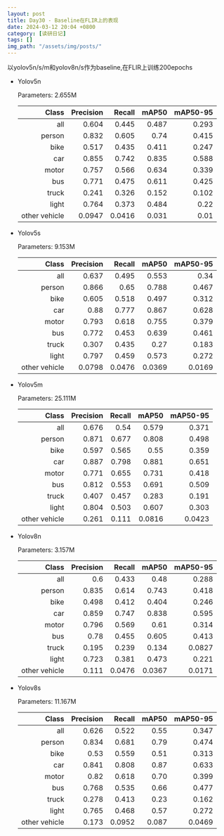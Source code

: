 ```yaml
---
layout: post
title: Day30 - Baseline在FLIR上的表现
date: 2024-03-12 20:04 +0800
category: [读研日记]
tags: []
img_path: "/assets/img/posts/"
---
```


以yolov5n/s/m和yolov8n/s作为baseline,在FLIR上训练200epochs

- Yolov5n

    Parameters: 2.655M

    |                 Class|   Precision|      Recall|       mAP50|    mAP50-95|
    |---:                  |---:        |---:        |---:        |---:        |
    |                   all|       0.604|       0.445|       0.487|       0.293|
    |                person|       0.832|       0.605|        0.74|       0.415|
    |                  bike|       0.517|       0.435|       0.411|       0.247|
    |                   car|       0.855|       0.742|       0.835|       0.588|
    |                 motor|       0.757|       0.566|       0.634|       0.339|
    |                   bus|       0.771|       0.475|       0.611|       0.425|
    |                 truck|       0.241|       0.326|       0.152|       0.102|
    |                 light|       0.764|       0.373|       0.484|        0.22|
    |         other vehicle|      0.0947|      0.0416|       0.031|        0.01|

- Yolov5s

    Parameters: 9.153M

    |                 Class|   Precision|      Recall|       mAP50|    mAP50-95|
    |---:                  |---:        |---:        |---:        |---:        |
    |                   all|       0.637|       0.495|       0.553|        0.34|
    |                person|       0.866|        0.65|       0.788|       0.467|
    |                  bike|       0.605|       0.518|       0.497|       0.312|
    |                   car|        0.88|       0.777|       0.867|       0.628|
    |                 motor|       0.793|       0.618|       0.755|       0.379|
    |                   bus|       0.772|       0.453|       0.639|       0.461|
    |                 truck|       0.307|       0.435|        0.27|       0.183|
    |                 light|       0.797|       0.459|       0.573|       0.272|
    |         other vehicle|      0.0798|      0.0476|      0.0369|      0.0169|

- Yolov5m

    Parameters: 25.111M

    |                 Class|   Precision|      Recall|       mAP50|    mAP50-95|
    |---:                  |---:        |---:        |---:        |---:        |
    |                   all|       0.676|        0.54|       0.579|       0.371|
    |                person|       0.871|       0.677|       0.808|       0.498|
    |                  bike|       0.597|       0.565|        0.55|       0.359|
    |                   car|       0.887|       0.798|       0.881|       0.651|
    |                 motor|       0.771|       0.655|       0.731|       0.418|
    |                   bus|       0.812|       0.553|       0.691|       0.509|
    |                 truck|       0.407|       0.457|       0.283|       0.191|
    |                 light|       0.804|       0.503|       0.607|       0.303|
    |         other vehicle|       0.261|       0.111|      0.0816|      0.0423|

- Yolov8n

    Parameters: 3.157M

    |                 Class|   Precision|      Recall|       mAP50|    mAP50-95|
    |---:                  |---:        |---:        |---:        |---:        |
    |                   all|         0.6|       0.433|        0.48|       0.288|
    |                person|       0.835|       0.614|       0.743|       0.418|
    |                  bike|       0.498|       0.412|       0.404|       0.246|
    |                   car|       0.859|       0.747|       0.838|       0.595|
    |                 motor|       0.796|       0.569|        0.61|       0.314|
    |                   bus|        0.78|       0.455|       0.605|       0.413|
    |                 truck|       0.195|       0.239|       0.134|      0.0827|
    |                 light|       0.723|       0.381|       0.473|       0.221|
    |         other vehicle|       0.111|      0.0476|      0.0367|      0.0171|

- Yolov8s

    Parameters: 11.167M

    |                 Class|   Precision|      Recall|       mAP50|    mAP50-95|
    |---:                  |---:        |---:        |---:        |---:        |
    |                   all|       0.626|       0.522|        0.55|       0.347|
    |                person|       0.834|       0.681|        0.79|       0.474|
    |                  bike|        0.53|       0.559|        0.51|       0.313|
    |                   car|       0.841|       0.808|        0.87|       0.633|
    |                 motor|        0.82|       0.618|        0.70|       0.399|
    |                   bus|       0.768|       0.535|        0.66|       0.477|
    |                 truck|       0.278|       0.413|        0.23|       0.162|
    |                 light|       0.765|       0.468|        0.57|       0.272|
    |         other vehicle|       0.173|      0.0952|       0.087|      0.0469|
